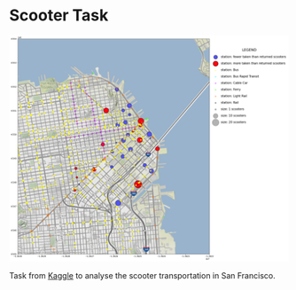 # Scooter Task

![Screenshot](screenshot.png)

Task from [Kaggle](https://www.kaggle.com/benhamner/sf-bay-area-bike-share) to analyse the scooter transportation in San Francisco.
